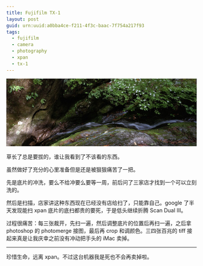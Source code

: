 ```yaml
---
title: Fujifilm TX-1
layout: post
guid: urn:uuid:a0bba4ce-f211-4f3c-baac-7f754a217f93
tags:
  - fujifilm
  - camera
  - photography
  - xpan
  - tx-1
---
```


<span class="image-900">[![](/media/files/2012/05/31/river.jpg)](http://500px.com/photo/8091709)</span>

草长了总是要拔的，谁让我看到了不该看的东西。

虽然做好了充分的心里准备但是还是被狠狠痛苦了一把。

先是底片的冲洗，要么不给冲要么要等一周，前后问了三家店才找到一个可以立刻洗的。

然后是扫描，店家讲这种东西现在已经没有店给扫了，只能靠自己。google 了半天发现能扫 xpan 底片的底扫都贵的要死，于是低头继续折腾 Scan Dual III。

过程很痛苦：每三张裁开，先扫一遍，然后调整底片的位置后再扫一遍，之后拿 photoshop 的 photomerge 接图，最后再 crop 和调颜色。三四张百兆的 tiff 接起来真是让我庆幸之前没有冲动把手头的 iMac 卖掉。

---

珍惜生命，远离 xpan。不过这台机器我是死也不会再卖掉啦。
